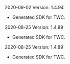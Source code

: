 2020-09-02 Version: 1.4.94
- Generated SDK for TWC.

2020-08-25 Version: 1.4.89
- Generated SDK for TWC.

2020-08-25 Version: 1.4.89
- Generated SDK for TWC.

